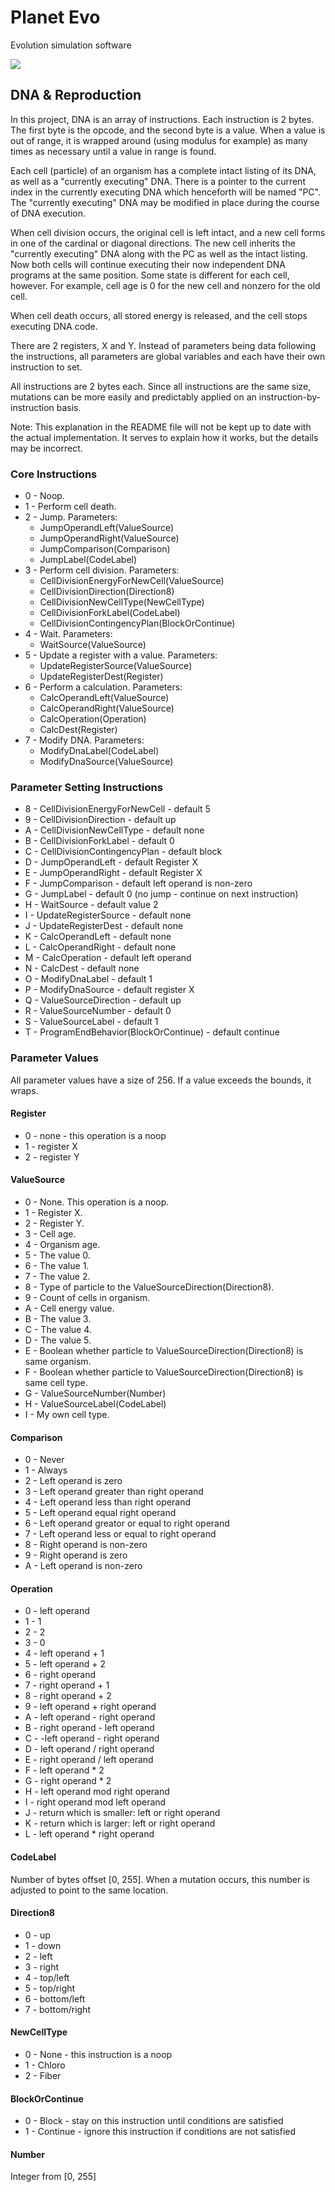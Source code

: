 # Planet Evo

Evolution simulation software

![](http://i.imgur.com/ts7HkqZ.png)

## DNA & Reproduction

In this project, DNA is an array of instructions. Each instruction
is 2 bytes. The first byte is the opcode, and the second byte is a
value. When a value is out of range, it is wrapped around
(using modulus for example) as many times as necessary until a value
in range is found.

Each cell (particle) of an organism has a complete intact listing of its
DNA, as well as a "currently executing" DNA. There is a pointer to the current
index in the currently executing DNA which henceforth will be named "PC".
The "currently executing" DNA may be modified in place during the course of 
DNA execution.

When cell division occurs, the original cell is left intact, and a new cell
forms in one of the cardinal or diagonal directions. The new cell inherits
the "currently executing" DNA along with the PC as well as the intact listing.
Now both cells will continue executing their now independent DNA programs
at the same position. Some state is different for each cell, however.
For example, cell age is 0 for the new cell and nonzero for the old cell.

When cell death occurs, all stored energy is released, and the cell stops
executing DNA code.

There are 2 registers, X and Y. Instead of parameters being data following the
instructions, all parameters are global variables and each have their own
instruction to set.

All instructions are 2 bytes each. Since all instructions are the same size,
mutations can be more easily and predictably applied on an
instruction-by-instruction basis.

Note: This explanation in the README file will not be kept up to date with the
actual implementation. It serves to explain how it works, but the details may
be incorrect.

### Core Instructions

* 0 - Noop.
* 1 - Perform cell death.
* 2 - Jump. Parameters:
  - JumpOperandLeft(ValueSource)
  - JumpOperandRight(ValueSource)
  - JumpComparison(Comparison)
  - JumpLabel(CodeLabel)
* 3 - Perform cell division. Parameters:
  - CellDivisionEnergyForNewCell(ValueSource)
  - CellDivisionDirection(Direction8)
  - CellDivisionNewCellType(NewCellType)
  - CellDivisionForkLabel(CodeLabel)
  - CellDivisionContingencyPlan(BlockOrContinue)
* 4 - Wait. Parameters:
  - WaitSource(ValueSource)
* 5 - Update a register with a value. Parameters:
  - UpdateRegisterSource(ValueSource)
  - UpdateRegisterDest(Register)
* 6 - Perform a calculation. Parameters:
  - CalcOperandLeft(ValueSource)
  - CalcOperandRight(ValueSource)
  - CalcOperation(Operation)
  - CalcDest(Register)
* 7 - Modify DNA. Parameters:
  - ModifyDnaLabel(CodeLabel)
  - ModifyDnaSource(ValueSource)

### Parameter Setting Instructions

* 8 - CellDivisionEnergyForNewCell - default 5
* 9 - CellDivisionDirection - default up
* A - CellDivisionNewCellType - default none
* B - CellDivisionForkLabel - default 0
* C - CellDivisionContingencyPlan - default block
* D - JumpOperandLeft - default Register X
* E - JumpOperandRight - default Register X
* F - JumpComparison - default left operand is non-zero
* G - JumpLabel - default 0 (no jump - continue on next instruction)
* H - WaitSource - default value 2
* I - UpdateRegisterSource - default none
* J - UpdateRegisterDest - default none
* K - CalcOperandLeft - default none
* L - CalcOperandRight - default none
* M - CalcOperation - default left operand
* N - CalcDest - default none
* O - ModifyDnaLabel - default 1
* P - ModifyDnaSource - default register X
* Q - ValueSourceDirection - default up
* R - ValueSourceNumber - default 0
* S - ValueSourceLabel - default 1
* T - ProgramEndBehavior(BlockOrContinue) - default continue

### Parameter Values

All parameter values have a size of 256. If a value exceeds the bounds, it wraps.

#### Register

* 0 - none - this operation is a noop
* 1 - register X
* 2 - register Y

#### ValueSource

* 0 - None. This operation is a noop.
* 1 - Register X.
* 2 - Register Y.
* 3 - Cell age.
* 4 - Organism age.
* 5 - The value 0.
* 6 - The value 1.
* 7 - The value 2.
* 8 - Type of particle to the ValueSourceDirection(Direction8).
* 9 - Count of cells in organism.
* A - Cell energy value.
* B - The value 3.
* C - The value 4.
* D - The value 5.
* E - Boolean whether particle to ValueSourceDirection(Direction8) is same organism.
* F - Boolean whether particle to ValueSourceDirection(Direction8) is same cell type.
* G - ValueSourceNumber(Number)
* H - ValueSourceLabel(CodeLabel)
* I - My own cell type.

#### Comparison

* 0 - Never
* 1 - Always
* 2 - Left operand is zero
* 3 - Left operand greater than right operand
* 4 - Left operand less than right operand
* 5 - Left operand equal right operand
* 6 - Left operand greator or equal to right operand
* 7 - Left operand less or equal to right operand
* 8 - Right operand is non-zero
* 9 - Right operand is zero
* A - Left operand is non-zero

#### Operation

* 0 - left operand
* 1 - 1
* 2 - 2
* 3 - 0
* 4 - left operand + 1
* 5 - left operand + 2
* 6 - right operand
* 7 - right operand + 1
* 8 - right operand + 2
* 9 - left operand + right operand
* A - left operand - right operand
* B - right operand - left operand
* C - -left operand - right operand
* D - left operand / right operand
* E - right operand / left operand
* F - left operand * 2
* G - right operand * 2
* H - left operand mod right operand
* I - right operand mod left operand
* J - return which is smaller: left or right operand
* K - return which is larger: left or right operand
* L - left operand * right operand

#### CodeLabel

Number of bytes offset [0, 255]. When a mutation occurs, this number
is adjusted to point to the same location.

#### Direction8

* 0 - up
* 1 - down
* 2 - left
* 3 - right
* 4 - top/left
* 5 - top/right
* 6 - bottom/left
* 7 - bottom/right

#### NewCellType

* 0 - None - this instruction is a noop
* 1 - Chloro
* 2 - Fiber

#### BlockOrContinue

* 0 - Block - stay on this instruction until conditions are satisfied
* 1 - Continue - ignore this instruction if conditions are not satisfied

#### Number

Integer from [0, 255]
